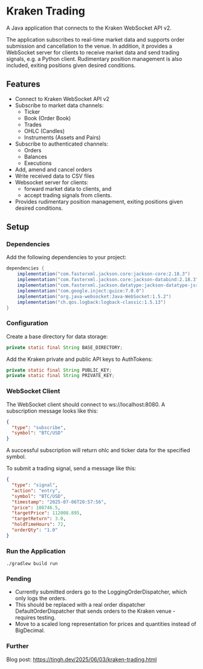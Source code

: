# Kraken Trading

A Java application that connects to the Kraken WebSocket API v2. 

The application subscribes to real-time market data and supports order submission and cancellation to the venue.
In addition, it provides a WebSocket server for clients to receive market data and send trading signals, e.g. a Python client.
Rudimentary position management is also included, exiting positions given desired conditions.
  
## Features

- Connect to Kraken WebSocket API v2
- Subscribe to market data channels:
    - Ticker
    - Book (Order Book)
    - Trades
    - OHLC (Candles)
    - Instruments (Assets and Pairs)
- Subscribe to authenticated channels:
    - Orders
    - Balances
    - Executions
- Add, amend and cancel orders
- Write received data to CSV files
- Websocket server for clients:
   - forward market data to clients, and
   - accept trading signals from clients.
- Provides rudimentary position management, exiting positions given desired conditions.

## Setup

### Dependencies

Add the following dependencies to your project:

```gradle
dependencies {
    implementation("com.fasterxml.jackson.core:jackson-core:2.18.3")
    implementation("com.fasterxml.jackson.core:jackson-databind:2.18.3")
    implementation("com.fasterxml.jackson.datatype:jackson-datatype-jsr310:2.18.3")
    implementation("com.google.inject:guice:7.0.0")
    implementation("org.java-websocket:Java-WebSocket:1.5.2")
    implementation("ch.qos.logback:logback-classic:1.5.13")
}
```

### Configuration
Create a base directory for data storage:

```java
private static final String BASE_DIRECTORY;
```

Add the Kraken private and public API keys to AuthTokens:
```java
private static final String PUBLIC_KEY;
private static final String PRIVATE_KEY;
```

### WebSocket Client 
The WebSocket client should connect to ws://localhost:8080.
A subscription message looks like this:
```json
{
  "type": "subscribe",
  "symbol": "BTC/USD"
}
```
A successful subscription will return ohlc and ticker data for the specified symbol.

To submit a trading signal, send a message like this:
```json
{
  "type": "signal",
  "action": "entry",
  "symbol": "BTC/USD",
  "timestamp": "2025-07-06T20:57:56",
  "price": 108746.5,
  "targetPrice": 112008.895,
  "targetReturn": 3.0,
  "holdTimeHours": 72,
  "orderQty": "1.0"
}
```

### Run the Application

```commandLine
./gradlew build run
```

### Pending
- Currently submitted orders go to the LoggingOrderDispatcher, which only logs the orders.
- This should be replaced with a real order dispatcher DefaultOrderDispatcher that sends orders to the Kraken venue - requires testing.
- Move to a scaled long representation for prices and quantities instead of BigDecimal.

### Further
Blog post: https://tingh.dev/2025/06/03/kraken-trading.html